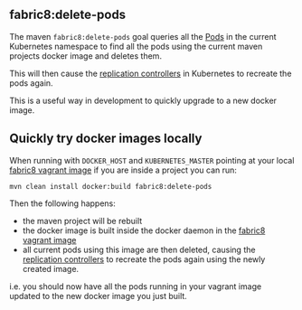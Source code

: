 ## fabric8:delete-pods

The maven `fabric8:delete-pods` goal queries all the [Pods](pods.html) in the current Kubernetes namespace to find all the pods using the current maven projects docker image and deletes them.

This will then cause the [replication controllers](replicationControllers.html) in Kubernetes to recreate the pods again.

This is a useful way in development to quickly upgrade to a new docker image.

## Quickly try docker images locally

When running with `DOCKER_HOST` and `KUBERNETES_MASTER` pointing at your local [fabric8 vagrant image](http://fabric8.io/guide/openShiftWithFabric8Vagrant.html) if you are inside a project you can run:

```
mvn clean install docker:build fabric8:delete-pods
```

Then the following happens:

* the maven project will be rebuilt
* the docker image is built inside the docker daemon in the [fabric8 vagrant image](http://fabric8.io/guide/openShiftWithFabric8Vagrant.html) 
* all current pods using this image are then deleted, causing the [replication controllers](replicationControllers.html) to recreate the pods again using the newly created image.

i.e. you should now have all the pods running in your vagrant image updated to the new docker image you just built.